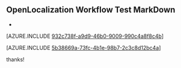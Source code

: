 ## OpenLocalization Workflow Test MarkDown
* 

[AZURE.INCLUDE [932c738f-a9d9-46b0-9009-990c4a8f8c4b](calleeMd1.md)]



[AZURE.INCLUDE [5b38669a-73fc-4b1e-98b7-2c3c8d12bc4a](calleeMd2.md)]

 
thanks!